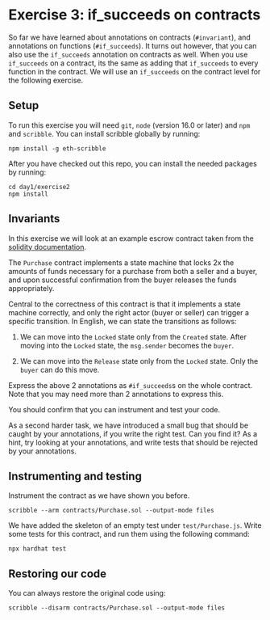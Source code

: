 # Exercise 3: if_succeeds on contracts

So far we have learned about annotations on contracts (`#invariant`), and annotations on functions (`#if_succeeds`).
It turns out however, that you can also use the `if_succeeds` annotation on contracts as well. When you use `if_succeeds` on a contract,
its the same as adding that `if_succeeds` to every function in the contract. We will use an `if_succeeds` on the contract level for the following exercise.

## Setup

To run this exercise you will need `git`, `node` (version 16.0 or later) and `npm` and `scribble`.
You can install scribble globally by running:

```
npm install -g eth-scribble
```

After you have checked out this repo, you can install the needed packages by running:

```
cd day1/exercise2
npm install
```

## Invariants

In this exercise we will look at an example escrow contract taken from the
[solidity
documentation](https://docs.soliditylang.org/en/v0.8.17/solidity-by-example.html#safe-remote-purchase).

The `Purchase` contract implements a state machine that locks 2x the amounts of
funds necessary for a purchase from both a seller and a buyer, and upon
successful confirmation from the buyer releases the funds appropriately.

Central to the correctness of this contract is that it implements a state machine correctly, and only the
right actor (buyer or seller) can trigger a specific transition. In English, we can state the transitions as follows:

1. We can move into the `Locked` state only from the `Created` state. After moving into the `Locked` state, the `msg.sender` becomes the `buyer`.

2. We can move into the `Release` state only from the `Locked` state. Only the `buyer` can do this move.

Express the above 2 annotations as `#if_succeeds`s on the whole contract. Note that you may need more than 2 annotations to express this.

You should confirm that you can instrument and test your code.

As a second harder task, we have introduced a small bug that should be caught by your annotations, if you write the right test. Can you find it? As a hint, try looking at your annotations, and write tests that should be rejected by your annotations.

## Instrumenting and testing

Instrument the contract as we have shown you before.

```
scribble --arm contracts/Purchase.sol --output-mode files
```

We have added the skeleton of an empty test under `test/Purchase.js`. Write some tests for this contract, and run them using the following command:

```
npx hardhat test
```

## Restoring our code

You can always restore the original code using:

```
scribble --disarm contracts/Purchase.sol --output-mode files
```